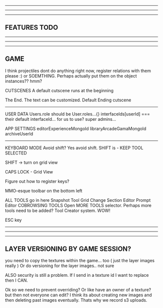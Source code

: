 --------------------------------------------------------------------------------------
--------------------------------------------------------------------------------------
--------------------------------------------------------------------------------------
FEATURES TODO
--------------------------------------------------------------------------------------
--------------------------------------------------------------------------------------
--------------------------------------------------------------------------------------
--------------------------------------------------------------------------------------

GAME
--------------------------------------------------------------------------------------
I think projectiles dont do anything right now, register relations with them please :) or SOEMTHING. Perhaps actually put them on the object instances?? hmm?

CUTSCENES
  A default cutscene runs at the beginning

  The End. The text can be customized. 
  Default Ending cutscene 

--------

USER DATA
  Users.role should be
  User.roles...{}
    interfaceIds[userId] === their default interfaceId... for us to use?
    super admins...

APP SETTINGS
  editorExperienceMongoId
  libraryArcadeGamaMongoId
  archiveUserId

---------------------------------------------------------------------------------------------------- 

KEYBOARD MODE
  Avoid shift? Yes avoid shift. SHIFT is - KEEP TOOL SELECTED

  SHIFT -> turn on grid view

  CAPS LOCK - Grid View 

  Figure out how to register keys?

  MMO-esque toolbar on the bottom left

  ALL TOOLS go in here
    Snapshot Tool
    Grid Change
    Section Editor
    Prompt Editor
  COBROWSING TOOLS
    Open MORE TOOLS selector. Perhaps more tools need to be added? Tool Creator system. WOW!

ESC key 

--------------------------------------------------------------------------------------
--------------------------------------------------------------------------------------
--------------------------------------------------------------------------------------
LAYER VERSIONING BY GAME SESSION?
--------------------------------------------------------------------------------------
  you need to copy the textures within the game... too ( just the layer images really )
  Or do versioning for the layer images.. not sure

  ALSO security is still a problem. If I send in a texture id I want to replace then I CAN. 

  Ok so we need to prevent overriding? Or like have an owner of a texture? but then not everyone can edit? I think its about creating new images and then deleting past images eventually. Thats why we record s3 uploads. 